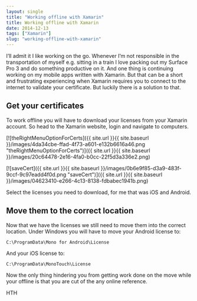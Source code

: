 ```yaml
---
layout: single
title: "Working offline with Xamarin"
title: Working offline with Xamarin
date: 2014-12-13
tags: ["Xamarin"]
slug: "working-offline-with-xamarin"
---
```


I’ll admit it I like working on the go. Whenever I’m not responsible in the transportation of myself e.g. sitting in a train I love packing out my Surface Pro 3 and do something productive on it. And one thing is continuing working on my mobile apps written with Xamarin. But that can be a short and frustrating experiencing when Xamarin requires you to connect to the internet to validate your certificate. But luckily there is a solution to that.

## Get your certificates

To work offline you will have to download your licenses from your Xamarin account. So head to the Xamarin website, login and navigate to computers.

[![theRightMenuOptionForCerts]({{ site.url }}{{ site.baseurl }}/images/4da34cbe-ffad-4f73-a601-e132b6616a46.png "theRightMenuOptionForCerts")]({{ site.url }}{{ site.baseurl }}/images/20c64478-2e16-4fa0-b0cc-22f5d3a336e2.png)

[![saveCert]({{ site.url }}{{ site.baseurl }}/images/0b6e9f85-d3a9-483f-9ccf-9c97eadd4f0d.png "saveCert")]({{ site.url }}{{ site.baseurl }}/images/04623410-e266-4c13-8138-fdbabec1941b.png)



Select the licenses you need to download, for me that was iOS and Android.

## Move them to the correct location

Now that we have the licenses we still need to move them into the correct location. Under Windows you will have to move your Android license to:




    C:\ProgramData\Mono for Android\License


And your iOS license to:




    C:\ProgramData\MonoTouch\License


Now the only thing hindering you from getting work done on the move while your offline is that you are cut of the any online reference.

HTH
